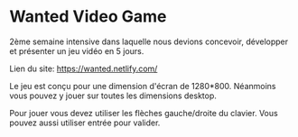 # Wanted Video Game

2ème semaine intensive dans laquelle nous devions concevoir, développer et présenter un jeu vidéo en 5 jours. 

Lien du site: https://wanted.netlify.com/

Le jeu est conçu pour une dimension d'écran de 1280*800. Néanmoins vous pouvez y jouer sur toutes les dimensions desktop.

Pour jouer vous devez utiliser les flèches gauche/droite du clavier. Vous pouvez aussi utiliser entrée pour valider.
